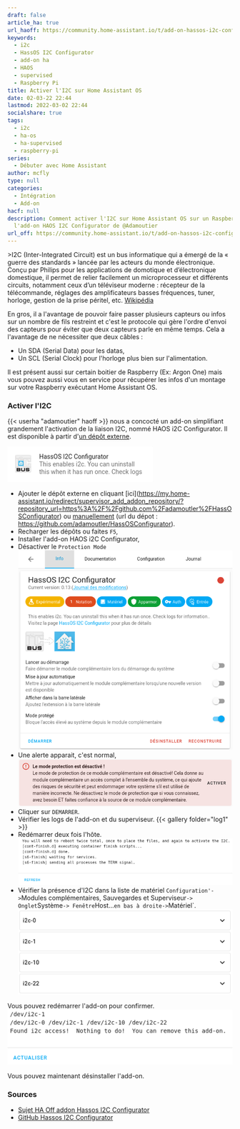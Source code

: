```yaml
---
draft: false
article_ha: true
url_haoff: https://community.home-assistant.io/t/add-on-hassos-i2c-configurator/264167
keywords:
  - i2c
  - HassOS I2C Configurator
  - add-on ha
  - HAOS
  - supervised
  - Raspberry Pi
title: Activer l'I2C sur Home Assistant OS
date: 02-03-22 22:44
lastmod: 2022-03-02 22:44
socialshare: true
tags:
  - i2c
  - ha-os
  - ha-supervised
  - raspberry-pi
series:
  - Débuter avec Home Assistant
author: mcfly
type: null
categories:
  - Intégration
  - Add-on
hacf: null
description: Comment activer l'I2C sur Home Assistant OS sur un Raspberry Pi via
  l'add-on HAOS I2C Configurator de @Adamoutier
url_off: https://community.home-assistant.io/t/add-on-hassos-i2c-configurator/264167
---
```

\>I2C (Inter-Integrated Circuit) est un bus informatique qui a émergé de la « guerre des standards » lancée par les acteurs du monde électronique. Conçu par Philips pour les applications de domotique et d’électronique domestique, il permet de relier facilement un microprocesseur et différents circuits, notamment ceux d’un téléviseur moderne : récepteur de la télécommande, réglages des amplificateurs basses fréquences, tuner, horloge, gestion de la prise péritel, etc. [Wikipédia](https://fr.wikipedia.org/wiki/I2C)

En gros, il a l'avantage de pouvoir faire passer plusieurs capteurs ou infos sur un nombre de fils restreint et c'est le protocole qui gère l'ordre d'envoi des capteurs pour éviter que deux capteurs parle en même temps. Cela a l'avantage de ne nécessiter que deux câbles :

* Un SDA (Serial Data) pour les datas,
* Un SCL (Serial Clock) pour l'horloge plus bien sur l'alimentation.

Il est présent aussi sur certain boitier de Raspberry (Ex: Argon One) mais vous pouvez aussi vous en service pour récupérer les infos d'un montage sur votre Raspberry exécutant Home Assistant OS.

### Activer l'I2C

{{< userha "adamoutier" haoff >}} nous a concocté un add-on simplifiant grandement l'activation de la liaison I2C, nommé HAOS i2C Configurator. Il est disponible à partir d'[un dépôt externe](./../ha_addon/).

![Add-on HAOS i2C Configurator](img/addon_haos_i2c_configurator.png "Add-on HOS i2C Configurator")

* Ajouter le dépôt externe en cliquant \[ici](https://my.home-assistant.io/redirect/supervisor_add_addon_repository/?repository_url=https%3A%2F%2Fgithub.com%2Fadamoutler%2FHassOSConfigurator) ou [manuellement](./../ha_addon/) (url du dépot : https://github.com/adamoutler/HassOSConfigurator).
* Recharger les dépôts ou faites `F5`,
* Installer l'add-on HAOS i2C Configurator,
* Désactiver le `Protection Mode`
  ![I2C Configurator](img/haos_i2c_confgurator_parametre.png)
* Une alerte apparait, c'est normal,
  ![Alerte Protection Mode](img/mode_protection_alerte.png)
* Cliquer sur `DEMARRER`.
* Vérifier les logs de l'add-on et du superviseur.
  {{< gallery folder="log1" >}}
* Redémarrer deux fois l'hôte.
  ![Log de l'add-on après](img/log_addon_apres_redemarrage.png)
* Vérifier la présence d'I2C dans la liste de matériel `Configuration'->`Modules complémentaires, Sauvegardes et Superviseur`-> Onglet`Système`-> Fenêtre`Host...`en bas à droite->`Matériel`.
  ![Présence I2C dans la liste des matériels](img/liste_materiel_i2c.png)

Vous pouvez redémarrer l'add-on pour confirmer.
![Confirmer via l'add-on](img/log_relance_addon_i2c_configurator.png)

Vous pouvez maintenant désinstaller l'add-on.

### Sources

* [Sujet HA Off addon Hassos I2C Configurator](https://community.home-assistant.io/t/add-on-hassos-i2c-configurator/264167)
* [GitHub Hassos I2C Configurator](https://github.com/adamoutler/HassOSConfigurator)
